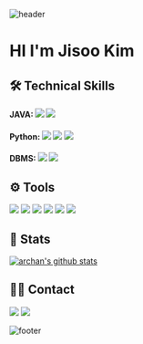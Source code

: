 ![header](https://capsule-render.vercel.app/api?type=waving&&color=gradient&height=100&section=header&fontSize=90)

#   HI I'm Jisoo Kim 

## 🛠 Technical Skills
 #### JAVA:   <img src="https://img.shields.io/badge/Java-007396?style=flat-square&logo=Java&logoColor=white"/></a>   <img src="https://img.shields.io/badge/SpringBoot-6DB33F?style=flat-square&logo=Spring&logoColor=white"/></a> 
  
 #### Python:   <img src="https://img.shields.io/badge/Python-3766AB?style=flat-square&logo=Python&logoColor=white"/></a>   <img src="https://img.shields.io/badge/Flask-000000?style=flat-square&logo=Flask&logoColor=white"/></a>   <img src="https://img.shields.io/badge/PyTorch-orange?style=flat-square&logo=PyTorch&logoColor=white"/></a>

  #### DBMS:   <img src="https://img.shields.io/badge/Oracle-F80000?style=flat-square&logo=Oracle& logoColor=white"/></a>  <img src="https://img.shields.io/badge/Mysql-E6B91E?style=flat-square&logo=MySql&logoColor=white"/>
  

## ⚙️ Tools
<img src="https://img.shields.io/badge/intellij idea-000000?style=for-the-badge&logo=intellijidea&logoColor=white"> <img src="https://img.shields.io/badge/vscode-007ACC?style=for-the-badge&logo=visualstudiocode&logoColor=white"> <img src="https://img.shields.io/badge/postman-FF6C37?style=for-the-badge&logo=postman&logoColor=white"> <img src="https://img.shields.io/badge/github-181717?style=for-the-badge&logo=github&logoColor=white"> <img src="https://img.shields.io/badge/slack-4A154B?style=for-the-badge&logo=slack&logoColor=white"> <img src="https://img.shields.io/badge/notion-000000?style=for-the-badge&logo=notion&logoColor=white">

## 🎉 Stats
[![archan's github stats](https://github-readme-stats.vercel.app/api?username=jisoo03010)](https://github.com/jisoo03010/github-readme-stats)

## 🤝🏻 Contact
<a href="https://jisoo0310.tistory.com/"><img src="https://img.shields.io/badge/Tistory-black?style=flat-square&logo=Tistory&logoColor=white&link=[040310jisoo@naver.com](https://jisoo0310.tistory.com)"/></a>
<a href="mailto:040310jisoo@naver.com"><img src="https://img.shields.io/badge/Gmail-d14836?style=flat-square&logo=Gmail&logoColor=white&link=040310jisoo@naver.com"/></a>

![footer](https://capsule-render.vercel.app/api?type=waving&&color=gradient&height=100&section=footer&fontSize=90)
